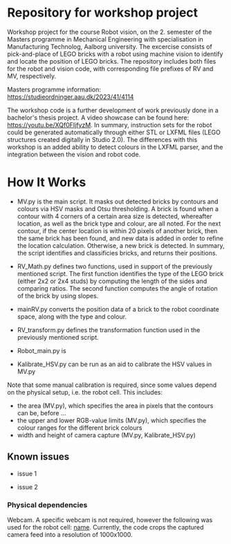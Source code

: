 # Repository for workshop project
Workshop project for the course Robot vision, on the 2. semester of the Masters programme in Mechanical Engineering with specialisation in Manufacturing Technolog, Aalborg university. The excercise consists of pick-and-place of LEGO bricks with a robot using machine vision to identify and locate the position of LEGO bricks. The repository includes both files for the robot and vision code, with corresponding file prefixes of RV and MV, respectively.

Masters programme information: <https://studieordninger.aau.dk/2023/41/4114> 

The workshop code is a further development of work previously done in a bachelor's thesis project. A video showcase can be found here: <https://youtu.be/XQf0FIjfyzM>. In summary, instruction sets for the robot could be generated automatically through either STL or LXFML files (LEGO structures created digitally in Studio 2.0). The differences with this workshop is an added ability to detect colours in the LXFML parser, and the integration between the vision and robot code.

# How It Works

- MV.py is the main script. It masks out detected bricks by contours and colours via HSV masks and Otsu thresholding. A brick is found when a contour with 4 corners of a certain area size is detected, whereafter location, as well as the brick type and colour, are all noted. For the next contour, if the center location is within 20 pixels of another brick, then the same brick has been found, and new data is added in order to refine the location calculation. Otherwise, a new brick is detected. In summary, the script identifies and classificies bricks, and returns their positions.

- RV_Math.py defines two functions, used in support of the previously mentioned script. The first function identifies the type of the LEGO brick (either 2x2 or 2x4 studs) by computing the length of the sides and comparing ratios. The second function computes the angle of rotation of the brick by using slopes.

- mainRV.py converts the position data of a brick to the robot coordinate space, along with the type and colour.

- RV_transform.py defines the transformation function used in the previously mentioned script.

- Robot_main.py is

- Kalibrate_HSV.py can be run as an aid to calibrate the HSV values in MV.py

Note that some manual calibration is required, since some values depend on the physical setup, i.e. the robot cell. This includes:
- the area (MV.py), which specifies the area in pixels that the contours can be, before ...
- the upper and lower RGB-value limits (MV.py), which specifies the colour ranges for the different brick colours
- width and height of camera capture (MV.py, Kalibrate_HSV.py)

## Known issues

- issue 1

- issue 2

### Physical dependencies

Webcam. A specific webcam is not required, however the following was used for the robot cell: [name](https://google.com). Currently, the code crops the captured camera feed into a resolution of 1000x1000.
